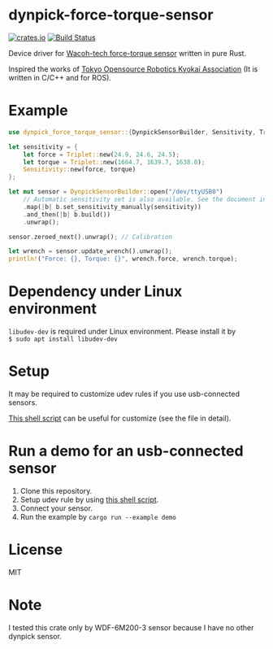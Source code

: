 # dynpick-force-torque-sensor
[![crates.io](https://img.shields.io/crates/v/dynpick-force-torque-sensor-rs.svg)](https://crates.io/crates/dynpick-force-torque-sensor)
[![Build Status](https://travis-ci.org/Amelia10007/dynpick-force-torque-sensor-rs.svg?branch=master)](https://travis-ci.org/Amelia10007/dynpick-force-torque-sensor-rs)

Device driver for [Wacoh-tech force-torque sensor](https://wacoh-tech.com/en/products/dynpick/) written in pure Rust.

Inspired the works of [Tokyo Opensource Robotics Kyokai Association](https://github.com/tork-a/dynpick_driver) (It is written in C/C++ and for ROS).

# Example
```rust
use dynpick_force_torque_sensor::{DynpickSensorBuilder, Sensitivity, Triplet};

let sensitivity = {
    let force = Triplet::new(24.9, 24.6, 24.5);
    let torque = Triplet::new(1664.7, 1639.7, 1638.0);
    Sensitivity::new(force, torque)
};

let mut sensor = DynpickSensorBuilder::open("/dev/ttyUSB0")
    // Automatic sensitivity set is also available. See the document in detail.
    .map(|b| b.set_sensitivity_manually(sensitivity))
    .and_then(|b| b.build())
    .unwrap();

sensor.zeroed_next().unwrap(); // Calibration

let wrench = sensor.update_wrench().unwrap();
println!("Force: {}, Torque: {}", wrench.force, wrench.torque);
```

# Dependency under Linux environment
`libudev-dev` is required under Linux environment. Please install it by  
`$ sudo apt install libudev-dev`

# Setup
It may be required to customize udev rules if you use usb-connected sensors.

[This shell script](./examples/setup_udev_rule.sh) can be useful for customize (see the file in detail).

# Run a demo for an usb-connected sensor
1. Clone this repository.
1. Setup udev rule by using [this shell script](./examples/setup_udev_rule.sh).
1. Connect your sensor.
1. Run the example by ```cargo run --example demo```

# License
MIT

# Note
I tested this crate only by WDF-6M200-3 sensor because I have no other dynpick sensor.
